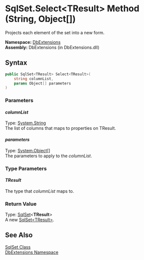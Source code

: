 SqlSet.Select&lt;TResult> Method (String, Object[])
===================================================
Projects each element of the set into a new form.

**Namespace:** [DbExtensions][1]  
**Assembly:** DbExtensions (in DbExtensions.dll)

Syntax
------

```csharp
public SqlSet<TResult> Select<TResult>(
	string columnList,
	params Object[] parameters
)

```

### Parameters

#### *columnList*
Type: [System.String][2]  
The list of columns that maps to properties on TResult.

#### *parameters*
Type: [System.Object][3][]  
The parameters to apply to the *columnList*.

### Type Parameters

#### *TResult*
The type that *columnList* maps to.

### Return Value
Type: [SqlSet][4]&lt;**TResult**>  
A new [SqlSet&lt;TResult>][4].

See Also
--------
[SqlSet Class][5]  
[DbExtensions Namespace][1]  

[1]: ../README.md
[2]: http://msdn.microsoft.com/en-us/library/s1wwdcbf
[3]: http://msdn.microsoft.com/en-us/library/e5kfa45b
[4]: ../SqlSet_1/README.md
[5]: README.md